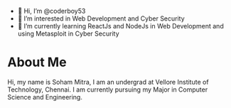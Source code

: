 - 👋 Hi, I’m @coderboy53
- 👀 I’m interested in Web Development and Cyber Security
- 🌱 I’m currently learning ReactJs and NodeJs in Web Development and using Metasploit in Cyber Security

# About Me

Hi, my name is Soham Mitra, I am an undergrad at Vellore Institute of Technology, Chennai. I am currently pursuing my Major in 
Computer Science and Engineering.
<!---
coderboy53/coderboy53 is a ✨ special ✨ repository because its `README.md` (this file) appears on your GitHub profile.
You can click the Preview link to take a look at your changes.
--->
